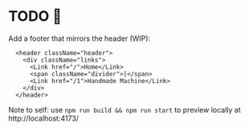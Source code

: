 # TODO 🚧

Add a footer that mirrors the header (WIP):

      <header className="header">
        <div className="links">
          <Link href="/">Home</Link>
          <span className="divider">|</span>
          <Link href="/1">Handmade Machine</Link>
        </div>
      </header>

Note to self: use `npm run build && npm run start` to preview locally at http://localhost:4173/
